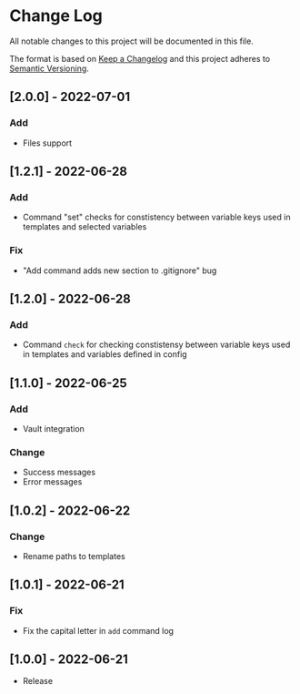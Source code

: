 # Change Log

All notable changes to this project will be documented in this file.

The format is based on [Keep a Changelog](http://keepachangelog.com/)
and this project adheres to [Semantic Versioning](http://semver.org/).

## [2.0.0] - 2022-07-01

### Add

- Files support

## [1.2.1] - 2022-06-28

### Add

- Command "set" checks for constistency between variable keys used in templates and selected variables

### Fix

- "Add command adds new section to .gitignore" bug

## [1.2.0] - 2022-06-28

### Add

- Command `check` for checking constistensy between variable keys used in templates and variables defined in config

## [1.1.0] - 2022-06-25

### Add

- Vault integration

### Change

- Success messages
- Error messages

## [1.0.2] - 2022-06-22

### Change

- Rename paths to templates

## [1.0.1] - 2022-06-21

### Fix

- Fix the capital letter in `add` command log

## [1.0.0] - 2022-06-21

- Release
